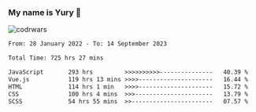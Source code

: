 ### My name is Yury 👋 
![codrwars](https://www.codewars.com/users/litury/badges/micro) 


<!--START_SECTION:waka-->

```txt
From: 28 January 2022 - To: 14 September 2023

Total Time: 725 hrs 27 mins

JavaScript       293 hrs         >>>>>>>>>>---------------   40.39 %
Vue.js           119 hrs 13 mins >>>>---------------------   16.44 %
HTML             114 hrs 1 min   >>>>---------------------   15.72 %
CSS              100 hrs 4 mins  >>>----------------------   13.79 %
SCSS             54 hrs 55 mins  >>-----------------------   07.57 %
```

<!--END_SECTION:waka-->

